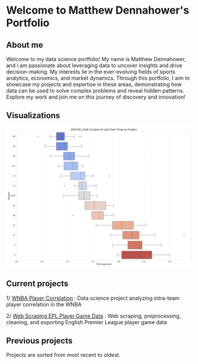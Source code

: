 # Welcome to Matthew Dennahower's Portfolio

## About me

Welcome to my data science portfolio! My name is Matthew Dennahower, and I am passionate about leveraging data to uncover insights and drive decision-making. My interests lie in the ever-evolving fields of sports analytics, economics, and market dynamics. Through this portfolio, I aim to showcase my projects and expertise in these areas, demonstrating how data can be used to solve complex problems and reveal hidden patterns. Explore my work and join me on this journey of discovery and innovation!

## Visualizations

![](images/40YardDash.png)


<div class="flourish-embed flourish-bar-chart-race" data-src="visualisation/18982507"><script src="https://public.flourish.studio/resources/embed.js"></script></div>

## Current projects
1/ [WNBA Player Correlation](wnba_player_correlation/readme.md) : 
Data science project analyzing intra-team player correlation in the WNBA

2/ [Web Scraping EPL Player Game Data](epl_web_scraping/readme.md) :
Web scraping, preprocessing, cleaning, and exporting English Premier League player game data

## Previous projects
Projects are sorted from most recent to oldest.


